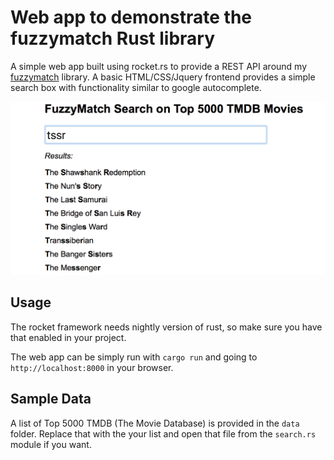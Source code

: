 # Web app to demonstrate the fuzzymatch Rust library

A simple web app built using rocket.rs to provide a REST API around
my [fuzzymatch](https://github.com/batuwa/fuzzymatch) library. A basic HTML/CSS/Jquery frontend provides a simple search box 
with functionality similar to google autocomplete.

![FuzzySearch](https://github.com/batuwa/fuzzysearch/blob/master/public/screenshot.png "FuzzySearch Screenshot") 

## Usage

The rocket framework needs nightly version of rust, so make sure you have that enabled in your project. 

The web app can be simply run with `cargo run` and going to `http://localhost:8000`
in your browser. 

## Sample Data

A list of Top 5000 TMDB (The Movie Database) is provided in the `data` folder. Replace that with the your list
and open that file from the `search.rs` module if you want. 
